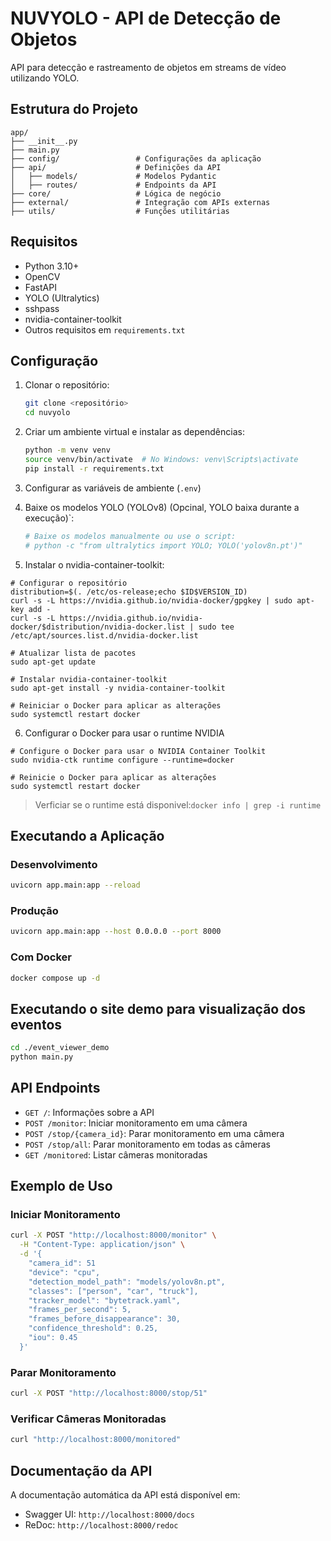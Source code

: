 # NUVYOLO - API de Detecção de Objetos

API para detecção e rastreamento de objetos em streams de vídeo utilizando YOLO.

## Estrutura do Projeto

```
app/
├── __init__.py
├── main.py                 
├── config/                 # Configurações da aplicação
├── api/                    # Definições da API
│   ├── models/             # Modelos Pydantic
│   ├── routes/             # Endpoints da API
├── core/                   # Lógica de negócio
├── external/               # Integração com APIs externas
├── utils/                  # Funções utilitárias
```

## Requisitos

- Python 3.10+
- OpenCV
- FastAPI
- YOLO (Ultralytics)
- sshpass
- nvidia-container-toolkit
- Outros requisitos em `requirements.txt`

## Configuração

1. Clonar o repositório:
   ```bash
   git clone <repositório>
   cd nuvyolo
   ```

2. Criar um ambiente virtual e instalar as dependências:
   ```bash
   python -m venv venv
   source venv/bin/activate  # No Windows: venv\Scripts\activate
   pip install -r requirements.txt
   ```

3. Configurar as variáveis de ambiente (`.env`)

4. Baixe os modelos YOLO (YOLOv8) (Opcinal, YOLO baixa durante a execução)`:
   ```bash
   # Baixe os modelos manualmente ou use o script:
   # python -c "from ultralytics import YOLO; YOLO('yolov8n.pt')"
   ```

5. Instalar o nvidia-container-toolkit:
```
# Configurar o repositório
distribution=$(. /etc/os-release;echo $ID$VERSION_ID)
curl -s -L https://nvidia.github.io/nvidia-docker/gpgkey | sudo apt-key add -
curl -s -L https://nvidia.github.io/nvidia-docker/$distribution/nvidia-docker.list | sudo tee /etc/apt/sources.list.d/nvidia-docker.list

# Atualizar lista de pacotes
sudo apt-get update

# Instalar nvidia-container-toolkit
sudo apt-get install -y nvidia-container-toolkit

# Reiniciar o Docker para aplicar as alterações
sudo systemctl restart docker
```

6. Configurar o Docker para usar o runtime NVIDIA
```
# Configure o Docker para usar o NVIDIA Container Toolkit
sudo nvidia-ctk runtime configure --runtime=docker

# Reinicie o Docker para aplicar as alterações
sudo systemctl restart docker
```
> Verficiar se o runtime está disponivel:`docker info | grep -i runtime`


## Executando a Aplicação

### Desenvolvimento

```bash
uvicorn app.main:app --reload
```

### Produção

```bash
uvicorn app.main:app --host 0.0.0.0 --port 8000
```

### Com Docker

```bash
docker compose up -d
```

## Executando o site demo para visualização dos eventos

```bash
cd ./event_viewer_demo 
python main.py
```

## API Endpoints

- `GET /`: Informações sobre a API
- `POST /monitor`: Iniciar monitoramento em uma câmera
- `POST /stop/{camera_id}`: Parar monitoramento em uma câmera
- `POST /stop/all`: Parar monitoramento em todas as câmeras
- `GET /monitored`: Listar câmeras monitoradas

## Exemplo de Uso

### Iniciar Monitoramento

```bash
curl -X POST "http://localhost:8000/monitor" \
  -H "Content-Type: application/json" \
  -d '{
    "camera_id": 51
    "device": "cpu",
    "detection_model_path": "models/yolov8n.pt",
    "classes": ["person", "car", "truck"],
    "tracker_model": "bytetrack.yaml",
    "frames_per_second": 5,
    "frames_before_disappearance": 30,
    "confidence_threshold": 0.25,
    "iou": 0.45
  }'
```

### Parar Monitoramento

```bash
curl -X POST "http://localhost:8000/stop/51"
```

### Verificar Câmeras Monitoradas

```bash
curl "http://localhost:8000/monitored"
```

## Documentação da API

A documentação automática da API está disponível em:

- Swagger UI: `http://localhost:8000/docs`
- ReDoc: `http://localhost:8000/redoc`
